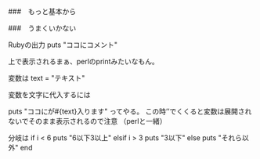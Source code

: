 ###　もっと基本から

###　うまくいかない


Rubyの出力
puts "ココにコメント"

上で表示されるまぁ、perlのprintみたいなもん。

変数は
text = "テキスト"

変数を文字に代入するには

puts "ココにが#{text}入ります"
ってやる。
この時’’でくくると変数は展開されないでそのまま表示されるので注意
（perlと一緒）




分岐は
if i < 6
  puts "6以下3以上"
elsif i > 3
  puts "3以下"
else
  puts "それら以外"
end

